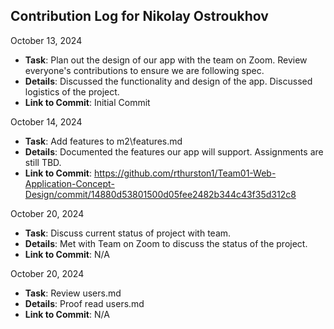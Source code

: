 ## Contribution Log for Nikolay Ostroukhov

October 13, 2024

  - **Task**: Plan out the design of our app with the team on Zoom. Review everyone's contributions to ensure we are following spec.
  - **Details**: Discussed the functionality and design of the app. Discussed logistics of the project. 
  - **Link to Commit**: Initial Commit

October 14, 2024

  - **Task**: Add features to m2\features.md
  - **Details**: Documented the features our app will support. Assignments are still TBD.
  - **Link to Commit**: https://github.com/rthurston1/Team01-Web-Application-Concept-Design/commit/14880d53801500d05fee2482b344c43f35d312c8

October 20, 2024

  - **Task**: Discuss current status of project with team.
  - **Details**:  Met with Team on Zoom to discuss the status of the project. 
  - **Link to Commit**: N/A

October 20, 2024

  - **Task**: Review users.md
  - **Details**:  Proof read users.md
  - **Link to Commit**: N/A
